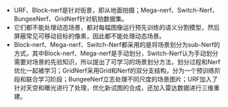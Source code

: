 * URF、Block-nerf是针对街景，即从地面拍摄；Mega-nerf、Switch-Nerf、BungeeNerf、GridNerf针对航拍数据集。
* 它们都不能处理动态场景，都对每幅图像运行预先训练的语义分割模型，然后屏蔽常见可移动目标的像素，因此都不能处理动态场景。
* Block-nerf、Mega-nerf、Switch-Nerf都采用的是将场景划分为sub-Nerf的方式，其中Block-nerf、Mega-nerf是手动划分，Switch-Nerf认为手动划分需要对场景的先验知识，所以提出了可学习的场景划分方法，划分过程和Nerf优化一起被学习；GridNerf采用Grid和Nerf的双分支结构，分为一个预训练阶段和联合学习阶段；BungeeNerf立志处理不同尺度的场景图片；URF加入了针对天空和曝光进行了处理，优化新试图的合成，还加入雷达数据进行三维重建。